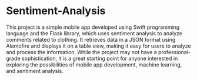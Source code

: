 # Sentiment-Analysis
This project is a simple mobile app developed using Swift programming language and the Flask library, which uses sentiment analysis to analyze comments related to clothing. It retrieves data in a JSON format using Alamofire and displays it on a table view, making it easy for users to analyze and process the information. While the project may not have a professional-grade sophistication, it is a great starting point for anyone interested in exploring the possibilities of mobile app development, machine learning, and sentiment analysis.
